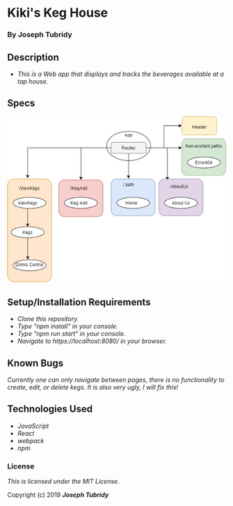 # Kiki's Keg House
### By Joseph Tubridy

## Description
*  _This is a Web app that displays and tracks the beverages available at a tap house._

## Specs

![](src/assets/images/Updated-kikis-component-structure.jpg)

## Setup/Installation Requirements

* _Clone this repository._
* _Type "npm install" in your console._
* _Type "npm run start" in your console._
* _Navigate to https://localhost:8080/ in your browser._

## Known Bugs

_Currently one can only navigate between pages, there is no functionality to create, edit, or delete kegs.
It is also very ugly, I will fix this!_

## Technologies Used

* _JavaScript_
* _React_
* _webpack_
* _npm_


### License

*This is licensed under the MIT License.*

Copyright (c) 2019 **_Joseph Tubridy_**
